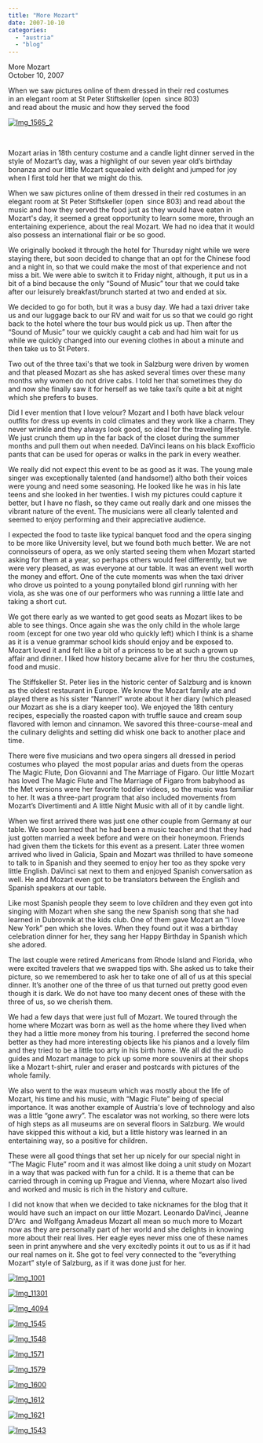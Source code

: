 ```yaml
---
title: "More Mozart"
date: 2007-10-10
categories: 
  - "austria"
  - "blog"
---
```


More Mozart  
October 10, 2007

When we saw pictures online of them dressed in their red costumes  
in an elegant room at St Peter Stiftskeller (open  since 803)  
and read about the music and how they served the food

<!--more-->

[![Img_1565_2](https://pub-ac94b3f306b24c0dba4238943c97f2e1.r2.dev/soultravelers3/images/2008/02/24/img_1565_2.png "Img_1565_2")](https://pub-ac94b3f306b24c0dba4238943c97f2e1.r2.dev/photos/uncategorized/2008/02/24/img_1565_2.png)

[  
](https://pub-ac94b3f306b24c0dba4238943c97f2e1.r2.dev/photos/uncategorized/2008/02/24/img_1001.png)

Mozart arias in 18th century costume and a candle light dinner served in the style of Mozart’s day, was a highlight of our seven year old’s birthday bonanza and our little Mozart squealed with delight and jumped for joy when I first told her that we might do this.

When we saw pictures online of them dressed in their red costumes in an elegant room at St Peter Stiftskeller (open  since 803) and read about the music and how they served the food just as they would have eaten in Mozart's day, it seemed a great opportunity to learn some more, through an entertaining experience, about the real Mozart. We had no idea that it would also possess an international flair or be so good.

We originally booked it through the hotel for Thursday night while we were staying there, but soon decided to change that an opt for the Chinese food and a night in, so that we could make the most of that experience and not miss a bit. We were able to switch it to Friday night, although, it put us in a bit of a bind because the only “Sound of Music” tour that we could take after our leisurely breakfast/brunch started at two and ended at six.

We decided to go for both, but it was a busy day. We had a taxi driver take us and our luggage back to our RV and wait for us so that we could go right back to the hotel where the tour bus would pick us up. Then after the “Sound of Music” tour we quickly caught a cab and had him wait for us while we quickly changed into our evening clothes in about a minute and then take us to St Peters.

Two out of the three taxi's that we took in Salzburg were driven by women and that pleased Mozart as she has asked several times over these many months why women do not drive cabs. I told her that sometimes they do and now she finally saw it for herself as we take taxi’s quite a bit at night which she prefers to buses.

Did I ever mention that I love velour? Mozart and I both have black velour outfits for dress up events in cold climates and they work like a charm. They never wrinkle and they always look good, so ideal for the traveling lifestyle. We just crunch them up in the far back of the closet during the summer months and pull them out when needed. DaVinci leans on his black Exofficio pants that can be used for operas or walks in the park in every weather.

We really did not expect this event to be as good as it was. The young male singer was exceptionally talented (and handsome!) altho both their voices were young and need some seasoning. He looked like he was in his late teens and she looked in her twenties. I wish my pictures could capture it better, but I have no flash, so they came out really dark and one misses the vibrant nature of the event. The musicians were all clearly talented and seemed to enjoy performing and their appreciative audience.

I expected the food to taste like typical banquet food and the opera singing to be more like University level, but we found both much better. We are not connoisseurs of opera, as we only started seeing them when Mozart started asking for them at a year, so perhaps others would feel differently, but we were very pleased, as was everyone at our table. It was an event well worth the money and effort. One of the cute moments was when the taxi driver who drove us pointed to a young ponytailed blond girl running with her viola, as she was one of our performers who was running a little late and taking a short cut.

We got there early as we wanted to get good seats as Mozart likes to be able to see things. Once again she was the only child in the whole large room (except for one two year old who quickly left) which I think is a shame as it is a venue grammar school kids should enjoy and be exposed to. Mozart loved it and felt like a bit of a princess to be at such a grown up affair and dinner. I liked how history became alive for her thru the costumes, food and music.

The Stiffskeller St. Peter lies in the historic center of Salzburg and is known as the oldest restaurant in Europe. We know the Mozart family ate and played there as his sister “Nannerl” wrote about it her diary (which pleased our Mozart as she is a diary keeper too). We enjoyed the 18th century recipes, especially the roasted capon with truffle sauce and cream soup flavored with lemon and cinnamon. We savored this three-course-meal and the culinary delights and setting did whisk one back to another place and time.

There were five musicians and two opera singers all dressed in period costumes who played  the most popular arias and duets from the operas The Magic Flute, Don Giovanni and The Marriage of Figaro. Our little Mozart has loved The Magic Flute and The Marriage of Figaro from babyhood as the Met versions were her favorite toddler videos, so the music was familiar to her. It was a three-part program that also included movements from Mozart’s Divertimenti and A little Night Music with all of it by candle light.

When we first arrived there was just one other couple from Germany at our table. We soon learned that he had been a music teacher and that they had just gotten married a week before and were on their honeymoon. Friends had given them the tickets for this event as a present. Later three women arrived who lived in Galicia, Spain and Mozart was thrilled to have someone to talk to in Spanish and they seemed to enjoy her too as they spoke very little English. DaVinci sat next to them and enjoyed Spanish conversation as well. He and Mozart even got to be translators between the English and Spanish speakers at our table.

Like most Spanish people they seem to love children and they even got into singing with Mozart when she sang the new Spanish song that she had learned in Dubrovnik at the kids club. One of them gave Mozart an “I love New York” pen which she loves. When they found out it was a birthday celebration dinner for her, they sang her Happy Birthday in Spanish which she adored.

The last couple were retired Americans from Rhode Island and Florida, who were excited travelers that we swapped tips with. She asked us to take their picture, so we remembered to ask her to take one of all of us at this special dinner. It’s another one of the three of us that turned out pretty good even though it is dark. We do not have too many decent ones of these with the three of us, so we cherish them.

We had a few days that were just full of Mozart. We toured through the home where Mozart was born as well as the home where they lived when they had a little more money from his touring. I preferred the second home better as they had more interesting objects like his pianos and a lovely film and they tried to be a little too arty in his birth home. We all did the audio guides and Mozart manage to pick up some more souvenirs at their shops like a Mozart t-shirt, ruler and eraser and postcards with pictures of the whole family.

We also went to the wax museum which was mostly about the life of Mozart, his time and his music, with “Magic Flute” being of special importance. It was another example of Austria's love of technology and also was a little “gone awry”. The escalator was not working, so there were lots of high steps as all museums are on several floors in Salzburg. We would have skipped this without a kid, but a little history was learned in an entertaining way, so a positive for children.

These were all good things that set her up nicely for our special night in “The Magic Flute” room and it was almost like doing a unit study on Mozart in a way that was packed with fun for a child. It is a theme that can be carried through in coming up Prague and Vienna, where Mozart also lived and worked and music is rich in the history and culture.

I did not know that when we decided to take nicknames for the blog that it would have such an impact on our little Mozart. Leonardo DaVinci, Jeanne D'Arc  and Wolfgang Amadeus Mozart all mean so much more to Mozart now as they are personally part of her world and she delights in knowing more about their real lives. Her eagle eyes never miss one of these names seen in print anywhere and she very excitedly points it out to us as if it had our real names on it. She got to feel very connected to the “everything Mozart” style of Salzburg, as if it was done just for her.

[![Img_1001](https://pub-ac94b3f306b24c0dba4238943c97f2e1.r2.dev/soultravelers3/images/2008/02/24/img_1001.png "Img_1001")](https://pub-ac94b3f306b24c0dba4238943c97f2e1.r2.dev/photos/uncategorized/2008/02/24/img_1001.png)

[![Img_11301](https://pub-ac94b3f306b24c0dba4238943c97f2e1.r2.dev/soultravelers3/images/2008/02/24/img_11301.png "Img_11301")](https://pub-ac94b3f306b24c0dba4238943c97f2e1.r2.dev/photos/uncategorized/2008/02/24/img_11301.png)

[![Img_4094](https://pub-ac94b3f306b24c0dba4238943c97f2e1.r2.dev/soultravelers3/images/2008/02/24/img_4094.png "Img_4094")](https://pub-ac94b3f306b24c0dba4238943c97f2e1.r2.dev/photos/uncategorized/2008/02/24/img_4094.png)

[![Img_1545](https://pub-ac94b3f306b24c0dba4238943c97f2e1.r2.dev/soultravelers3/images/2008/02/24/img_1545.png "Img_1545")](https://pub-ac94b3f306b24c0dba4238943c97f2e1.r2.dev/photos/uncategorized/2008/02/24/img_1545.png)

[![Img_1548](https://pub-ac94b3f306b24c0dba4238943c97f2e1.r2.dev/soultravelers3/images/2008/02/24/img_1548.png "Img_1548")](https://pub-ac94b3f306b24c0dba4238943c97f2e1.r2.dev/photos/uncategorized/2008/02/24/img_1548.png)

[![Img_1571](https://pub-ac94b3f306b24c0dba4238943c97f2e1.r2.dev/soultravelers3/images/2008/02/24/img_1571.png "Img_1571")](https://pub-ac94b3f306b24c0dba4238943c97f2e1.r2.dev/photos/uncategorized/2008/02/24/img_1571.png)

[![Img_1579](https://pub-ac94b3f306b24c0dba4238943c97f2e1.r2.dev/soultravelers3/images/2008/02/24/img_1579.png "Img_1579")](https://pub-ac94b3f306b24c0dba4238943c97f2e1.r2.dev/photos/uncategorized/2008/02/24/img_1579.png)

[![Img_1600](https://pub-ac94b3f306b24c0dba4238943c97f2e1.r2.dev/soultravelers3/images/2008/02/24/img_1600.png "Img_1600")](https://pub-ac94b3f306b24c0dba4238943c97f2e1.r2.dev/photos/uncategorized/2008/02/24/img_1600.png)

[![Img_1612](https://pub-ac94b3f306b24c0dba4238943c97f2e1.r2.dev/soultravelers3/images/2008/02/24/img_1612.png "Img_1612")](https://pub-ac94b3f306b24c0dba4238943c97f2e1.r2.dev/photos/uncategorized/2008/02/24/img_1612.png)

[![Img_1621](https://pub-ac94b3f306b24c0dba4238943c97f2e1.r2.dev/soultravelers3/images/2008/02/24/img_1621.png "Img_1621")](https://pub-ac94b3f306b24c0dba4238943c97f2e1.r2.dev/photos/uncategorized/2008/02/24/img_1621.png)

[![Img_1543](https://pub-ac94b3f306b24c0dba4238943c97f2e1.r2.dev/soultravelers3/images/2008/02/24/img_1543.png "Img_1543")](https://pub-ac94b3f306b24c0dba4238943c97f2e1.r2.dev/photos/uncategorized/2008/02/24/img_1543.png)
